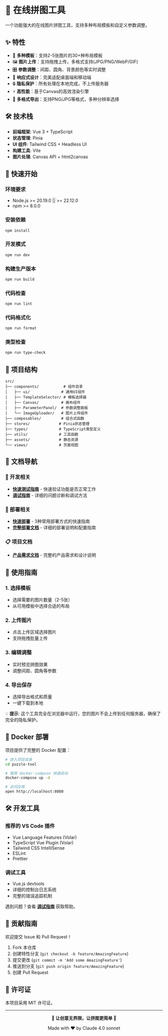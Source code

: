 # 🧩 在线拼图工具

一个功能强大的在线图片拼图工具，支持多种布局模板和自定义参数调整。

## ✨ 特性

- 🎨 **多种模板**：支持2-5张图片的30+种布局模板
- 🖼️ **图片上传**：支持拖拽上传，多格式支持(JPG/PNG/WebP/GIF)
- 🎛️ **参数调整**：间距、圆角、背景颜色等实时调整
- 📱 **响应式设计**：完美适配桌面端和移动端
- 🔒 **隐私保护**：所有处理在本地完成，不上传服务器
- ⚡ **高性能**：基于Canvas的高效渲染引擎
- 💾 **多格式导出**：支持PNG/JPG等格式，多种分辨率选择

## 🛠️ 技术栈

- **前端框架**: Vue 3 + TypeScript
- **状态管理**: Pinia
- **UI 组件**: Tailwind CSS + Headless UI
- **构建工具**: Vite
- **图片处理**: Canvas API + html2canvas

## 🚀 快速开始

### 环境要求

- Node.js >= 20.19.0 || >= 22.12.0
- npm >= 8.0.0

### 安装依赖

```bash
npm install
```

### 开发模式

```bash
npm run dev
```

### 构建生产版本

```bash
npm run build
```

### 代码检查

```bash
npm run lint
```

### 代码格式化

```bash
npm run format
```

### 类型检查

```bash
npm run type-check
```

## 📁 项目结构

```
src/
├── components/           # 组件目录
│   ├── ui/              # 通用UI组件
│   ├── TemplateSelector/ # 模板选择器
│   ├── Canvas/          # 画布组件
│   ├── ParameterPanel/  # 参数调整面板
│   └── ImageUploader/   # 图片上传组件
├── composables/         # 组合式函数
├── stores/             # Pinia状态管理
├── types/              # TypeScript类型定义
├── utils/              # 工具函数
├── assets/             # 静态资源
└── views/              # 页面视图
```

## 📖 文档导航

### 🔧 开发相关
- **[快速测试指南](./puzzle-tool/QUICK_TEST.md)** - 快速验证功能是否正常工作
- **[调试指南](./puzzle-tool/DEBUG_GUIDE.md)** - 详细的问题诊断和调试方法

### 🚀 部署相关
- **[快速部署](./puzzle-tool/QUICK_DEPLOY.md)** - 3种常用部署方式的快速指南
- **[完整部署文档](./puzzle-tool/DEPLOYMENT.md)** - 详细的部署说明和配置指南

### 📋 项目文档
- **[产品需求文档](./在线拼图工具产品需求文档（PRD）.md)** - 完整的产品需求和设计说明

## 🎯 使用指南

### 1. 选择模板
- 选择需要的图片数量（2-5张）
- 从可用模板中选择合适的布局

### 2. 上传图片
- 点击上传区域选择图片
- 支持拖拽批量上传

### 3. 编辑调整
- 实时预览拼图效果
- 调整间距、圆角等参数

### 4. 导出保存
- 选择导出格式和质量
- 一键下载到本地

💡 **提示**: 这个工具完全在浏览器中运行，您的图片不会上传到任何服务器，确保了完全的隐私保护。

## 🐳 Docker 部署

项目提供了完整的 Docker 配置：

```bash
# 进入项目目录
cd puzzle-tool

# 使用 docker-compose 快速启动
docker-compose up -d

# 访问应用
open http://localhost:8080
```

## 🛠️ 开发工具

### 推荐的 VS Code 插件
- Vue Language Features (Volar)
- TypeScript Vue Plugin (Volar)
- Tailwind CSS IntelliSense
- ESLint
- Prettier

### 调试工具
- Vue.js devtools
- 详细的控制台日志系统
- 完整的错误追踪机制

遇到问题？查看 **[调试指南](./puzzle-tool/DEBUG_GUIDE.md)** 获取帮助。

## 🤝 贡献指南

欢迎提交 Issue 和 Pull Request！

1. Fork 本仓库
2. 创建特性分支 (`git checkout -b feature/AmazingFeature`)
3. 提交更改 (`git commit -m 'Add some AmazingFeature'`)
4. 推送到分支 (`git push origin feature/AmazingFeature`)
5. 创建 Pull Request

## 📄 许可证

本项目采用 MIT 许可证。

---

<div align="center">

**🎨 让创意无界限，让拼图更简单 🧩**

Made with ❤️ by Claude 4.0 sonnet

</div>
